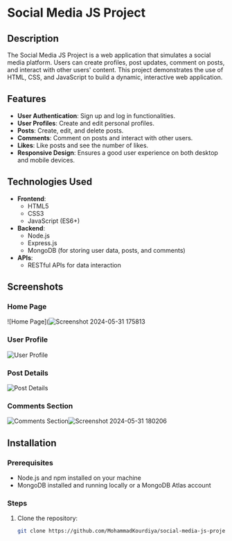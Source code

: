 # Social Media JS Project

## Description
The Social Media JS Project is a web application that simulates a social media platform. Users can create profiles, post updates, comment on posts, and interact with other users' content. This project demonstrates the use of HTML, CSS, and JavaScript to build a dynamic, interactive web application.

## Features
- **User Authentication**: Sign up and log in functionalities.
- **User Profiles**: Create and edit personal profiles.
- **Posts**: Create, edit, and delete posts.
- **Comments**: Comment on posts and interact with other users.
- **Likes**: Like posts and see the number of likes.
- **Responsive Design**: Ensures a good user experience on both desktop and mobile devices.

## Technologies Used
- **Frontend**:
  - HTML5
  - CSS3
  - JavaScript (ES6+)
- **Backend**:
  - Node.js
  - Express.js
  - MongoDB (for storing user data, posts, and comments)
- **APIs**:
  - RESTful APIs for data interaction

## Screenshots
### Home Page
![Home Page](![Screenshot 2024-05-31 175813](https://github.com/MohammadKourdiya/social-media-js-project/assets/29815461/ee2b4c5e-811d-4b56-9643-9c65cca6a84e)


### User Profile
![User Profile](https://github.com/MohammadKourdiya/social-media-js-project/assets/29815461/887d82eb-5927-4dab-9437-ede3c9f0ca93)


### Post Details
![Post Details](https://github.com/MohammadKourdiya/social-media-js-project/assets/29815461/375fd935-202c-486f-95c4-12c486c41ebe)


### Comments Section
![Comments Section]()![Screenshot 2024-05-31 180206](https://github.com/MohammadKourdiya/social-media-js-project/assets/29815461/403a9ff5-7a69-4b9d-a563-20b2c60546bc)


## Installation

### Prerequisites
- Node.js and npm installed on your machine
- MongoDB installed and running locally or a MongoDB Atlas account

### Steps
1. Clone the repository:
   ```bash
   git clone https://github.com/MohammadKourdiya/social-media-js-project.git
